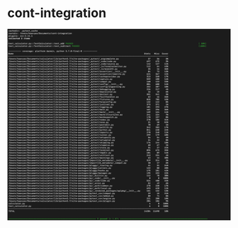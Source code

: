 # cont-integration

![Pytest test pass](https://github.com/KaavyaSubu/cont-integration/blob/main/pytestpass.png?raw=true)
